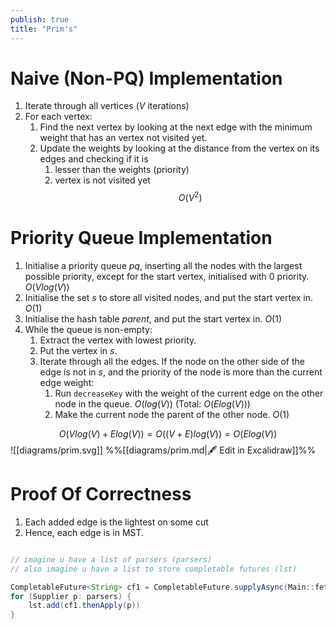 ```yaml
---
publish: true
title: "Prim's"
---
```

# Naive (Non-PQ) Implementation

1. Iterate through all vertices ($V$ iterations)
2. For each vertex:
	1. Find the next vertex by looking at the next edge with the minimum weight that has an vertex not visited yet.
	2. Update the weights by looking at the distance from the vertex on its edges and checking if it is
		1. lesser than the weights (priority)
		2. vertex is not visited yet
$$ O(V^2)$$
# Priority Queue Implementation

1. Initialise a priority queue $pq$, inserting all the nodes with the largest possible priority, except for the start vertex, initialised with $0$ priority. $O(Vlog(V))$
2. Initialise the set $s$ to store all visited nodes, and put the start vertex in. $O(1)$
3. Initialise the hash table $parent$, and put the start vertex in. $O(1)$
4. While the queue is non-empty: 
	1. Extract the vertex with lowest priority.
	2. Put the vertex in $s$.
	3. Iterate through all the edges. 
	   If the node on the other side of the edge is not in $s$, and the priority of the node is more than the current edge weight:
		1. Run ``decreaseKey`` with the weight of the current edge on the other node in the queue. $O(log(V))$ (Total: $O(Elog(V))$)
		2. Make the current node the parent of the other node. $O(1)$

$$
O(Vlog(V) + Elog(V)) =  O((V + E)log(V)) = O(Elog(V))
$$
![[diagrams/prim.svg]]
%%[[diagrams/prim.md|🖋 Edit in Excalidraw]]%%

# Proof Of Correctness

1. Each added edge is the lightest on some cut
2. Hence, each edge is in MST.

```Java

// imagine u have a list of parsers (parsers)
// also imagine u have a list to store completable futures (lst)

CompletableFuture<String> cf1 = CompletableFuture.supplyAsync(Main::fetchData)
for (Supplier p: parsers) {
	lst.add(cf1.thenApply(p))
}	

```